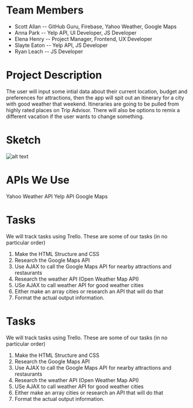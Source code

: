 # Team Members
  * Scott Allan -- GitHub Guru, Firebase, Yahoo Weather, Google Maps
  * Anna Park -- Yelp API, UI Developer, JS Developer
  * Elena Henry  -- Project Manager, Frontend, UX Developer
  * Slayte Eaton -- Yelp API, JS Developer
  * Ryan Leach -- JS Developer
  
  # Project Description
  
  The user will input some intial data about their current location, budget and preferences for attractions, then the app will spit out an itinerary for a city with good weather that weekend. Itineraries are going to be pulled from highly rated places on Trip Advisor. There will also be options to remix a different vacation if the user wants to change something.
  
  # Sketch
  
  ![alt text](https://github.com/sallan306/Project1/blob/master/IMG_20181107_140247.jpg)
  
  
  
  # APIs We Use
  
  Yahoo Weather API
  Yelp API
  Google Maps
  
  # Tasks
  We will track tasks using Trello. These are some of our tasks (in no particular order)
  
  1. Make the HTML Structure and CSS
  2. Research the Google Maps API
  3. Use AJAX to call the Google Maps API for nearby attractions and restaurants
  4. Research the weather API (Open Weather Map API)
  5. USe AJAX to call weather API for good weather cities
  6. Either make an array cities or research an API that will do that
  7. Format the actual output information.
  
  # Tasks
  We will track tasks using Trello. These are some of our tasks (in no particular order)
  
  1. Make the HTML Structure and CSS
  2. Research the Google Maps API
  3. Use AJAX to call the Google Maps API for nearby attractions and restaurants
  4. Research the weather API (Open Weather Map API)
  5. USe AJAX to call weather API for good weather cities
  6. Either make an array cities or research an API that will do that
  7. Format the actual output information.
  
